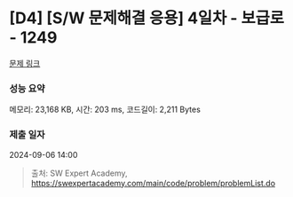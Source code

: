# [D4] [S/W 문제해결 응용] 4일차 - 보급로 - 1249 

[문제 링크](https://swexpertacademy.com/main/code/problem/problemDetail.do?contestProbId=AV15QRX6APsCFAYD) 

### 성능 요약

메모리: 23,168 KB, 시간: 203 ms, 코드길이: 2,211 Bytes

### 제출 일자

2024-09-06 14:00



> 출처: SW Expert Academy, https://swexpertacademy.com/main/code/problem/problemList.do
